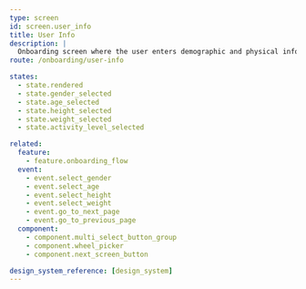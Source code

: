 ```yaml
---
type: screen
id: screen.user_info
title: User Info
description: |
  Onboarding screen where the user enters demographic and physical information (gender, age, height, weight, activity level).
route: /onboarding/user-info

states:
  - state.rendered
  - state.gender_selected
  - state.age_selected
  - state.height_selected
  - state.weight_selected
  - state.activity_level_selected

related:
  feature:
    - feature.onboarding_flow
  event:
    - event.select_gender
    - event.select_age
    - event.select_height
    - event.select_weight
    - event.go_to_next_page
    - event.go_to_previous_page
  component:
    - component.multi_select_button_group
    - component.wheel_picker
    - component.next_screen_button

design_system_reference: [design_system]
---
```

